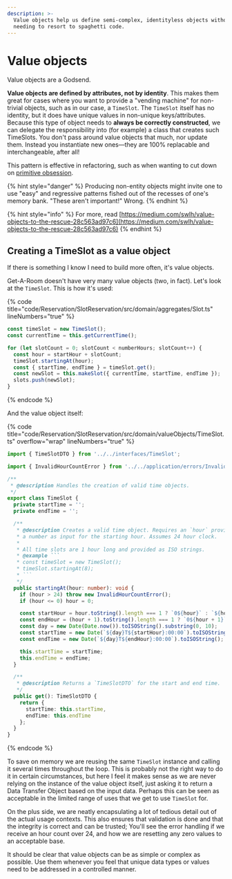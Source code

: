 ```yaml
---
description: >-
  Value objects help us define semi-complex, identityless objects without us
  needing to resort to spaghetti code.
---
```


# Value objects

Value objects are a Godsend.

**Value objects are defined by attributes, not by identity**. This makes them great for cases where you want to provide a "vending machine" for non-trivial objects, such as in our case, a `TimeSlot`. The `TimeSlot` itself has no identity, but it does have unique values in non-unique keys/attributes. Because this type of object needs to **always be correctly constructed**, we can delegate the responsibility into (for example) a class that creates such TimeSlots. You don't pass around value objects that much, nor update them. Instead you instantiate new ones—they are 100% replacable and interchangeable, after all!

This pattern is effective in refactoring, such as when wanting to cut down on [primitive obsession](https://refactoring.guru/smells/primitive-obsession).

{% hint style="danger" %}
Producing non-entity objects might invite one to use "easy" and regressive patterns fished out of the recesses of one's memory bank. "These aren't important!" Wrong.
{% endhint %}

{% hint style="info" %}
For more, read [https://medium.com/swlh/value-objects-to-the-rescue-28c563ad97c6](https://medium.com/swlh/value-objects-to-the-rescue-28c563ad97c6)
{% endhint %}

## Creating a TimeSlot as a value object

If there is something I know I need to build more often, it's value objects.

Get-A-Room doesn't have very many value objects (two, in fact). Let's look at the `TimeSlot`. This is how it's used:

{% code title="code/Reservation/SlotReservation/src/domain/aggregates/Slot.ts" lineNumbers="true" %}
```typescript
const timeSlot = new TimeSlot();
const currentTime = this.getCurrentTime();

for (let slotCount = 0; slotCount < numberHours; slotCount++) {
  const hour = startHour + slotCount;
  timeSlot.startingAt(hour);
  const { startTime, endTime } = timeSlot.get();
  const newSlot = this.makeSlot({ currentTime, startTime, endTime });
  slots.push(newSlot);
}
```
{% endcode %}

And the value object itself:

{% code title="code/Reservation/SlotReservation/src/domain/valueObjects/TimeSlot.ts" overflow="wrap" lineNumbers="true" %}
````typescript
import { TimeSlotDTO } from '../../interfaces/TimeSlot';

import { InvalidHourCountError } from '../../application/errors/InvalidHourCountError';

/**
 * @description Handles the creation of valid time objects.
 */
export class TimeSlot {
  private startTime = '';
  private endTime = '';

  /**
   * @description Creates a valid time object. Requires an `hour` provided as
   * a number as input for the starting hour. Assumes 24 hour clock.
   *
   * All time slots are 1 hour long and provided as ISO strings.
   * @example ```
   * const timeSlot = new TimeSlot();
   * timeSlot.startingAt(8);
   * ```
   */
  public startingAt(hour: number): void {
    if (hour > 24) throw new InvalidHourCountError();
    if (hour <= 0) hour = 0;

    const startHour = hour.toString().length === 1 ? `0${hour}` : `${hour}`;
    const endHour = (hour + 1).toString().length === 1 ? `0${hour + 1}` : `${hour + 1}`;
    const day = new Date(Date.now()).toISOString().substring(0, 10);
    const startTime = new Date(`${day}T${startHour}:00:00`).toISOString();
    const endTime = new Date(`${day}T${endHour}:00:00`).toISOString();

    this.startTime = startTime;
    this.endTime = endTime;
  }

  /**
   * @description Returns a `TimeSlotDTO` for the start and end time.
   */
  public get(): TimeSlotDTO {
    return {
      startTime: this.startTime,
      endTime: this.endTime
    };
  }
}

````
{% endcode %}

To save on memory we are reusing the same `TimeSlot` instance and calling it several times throughout the loop. This is probably not the right way to do it in certain circumstances, but here I feel it makes sense as we are never relying on the instance of the value object itself, just asking it to return a Data Transfer Object based on the input data. Perhaps this can be seen as acceptable in the limited range of uses that we get to use `TimeSlot` for.

On the plus side, we are neatly encapsulating a lot of tedious detail out of the actual usage contexts. This also ensures that validation is done and that the integrity is correct and can be trusted; You'll see the error handling if we receive an hour count over 24, and how we are resetting any zero values to an acceptable base.

It should be clear that value objects can be as simple or complex as possible. Use them whenever you feel that unique data types or values need to be addressed in a controlled manner.
